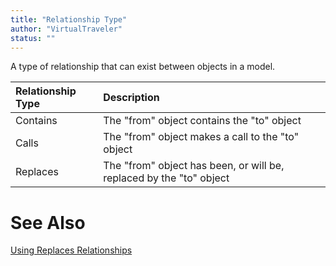 ```yaml
---
title: "Relationship Type"
author: "VirtualTraveler"
status: ""
---
```

A type of relationship that can exist between objects in a model. 

| Relationship Type | Description  
|:------------------|:---------------------------
| Contains  | The "from" object contains the "to" object     
| Calls     | The "from" object makes a call to the "to" object 
| Replaces  | The "from" object has been, or will be, replaced by the "to" object 

# See Also 

[Using Replaces Relationships]({{site.baseurl}}//best-practices/using-replaces-relationships)
